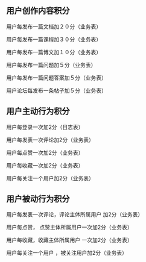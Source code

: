 ## 用户创作内容积分

用户每发布一篇文档加２０分（业务表）

用户每发布一篇课程加３０分（业务表）

用户每发布一篇博文加１０分（业务表）


用户每发布一篇问题加５分（业务表）

用户每发布一篇问题答案加５分（业务表）

用户论坛每发布一条帖子加５分（业务表）


## 用户主动行为积分

用户每登录一次加2分（日志表）

用户每发表一次评论加2分（业务表）

用户每点赞一次加2分（业务表）

用户每收藏一次加2分（业务表）

用户每关注一个用户加2分（业务表）


## 用户被动行为积分

用户每发表一次评论，评论主体所属用户 加2分（业务表）

用户每点赞， 点赞主体所属用户一次加2分（业务表）

用户每收藏，收藏主体所属用户 一次加2分（业务表）

用户每关注一个用户 ，被关注用户加2分（业务表）

<!--stackedit_data:
eyJoaXN0b3J5IjpbMTIwMDE2ODY1OSwtMTQzMjM2Mjk3Nyw5MD
czODYyMDMsMTMzODUwNzYzN119
-->